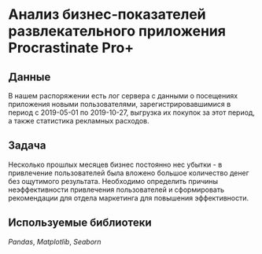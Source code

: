 # Анализ бизнес-показателей развлекательного приложения Procrastinate Pro+


## Данные

В нашем распоряжении есть лог сервера с данными о посещениях приложения новыми пользователями, зарегистрировавшимися в период с 2019-05-01 по 2019-10-27, выгрузка их покупок за этот период, а также статистика рекламных расходов.

## Задача

Несколько прошлых месяцев бизнес постоянно нес убытки - в привлечение пользователей была вложено большое количество денег без ощутимого результата. Необходимо определить причины неэффективности привлечения пользователей и сформировать рекомендации для отдела маркетинга для повышения эффективности.  

## Используемые библиотеки
*Pandas*, *Matplotlib*, *Seaborn*